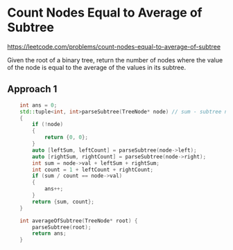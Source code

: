 # Count Nodes Equal to Average of Subtree

https://leetcode.com/problems/count-nodes-equal-to-average-of-subtree

Given the root of a binary tree, return the number of nodes where the value of the node is equal to the average of the values in its subtree.


## Approach 1

``` C++
    int ans = 0;
    std::tuple<int, int>parseSubtree(TreeNode* node) // sum - subtree node count
    {
        if (!node)
        {
            return {0, 0};
        }
        auto [leftSum, leftCount] = parseSubtree(node->left);
        auto [rightSum, rightCount] = parseSubtree(node->right);
        int sum = node->val + leftSum + rightSum;
        int count = 1 + leftCount + rightCount;
        if (sum / count == node->val)
        {
            ans++;
        }
        return {sum, count};
    }

    int averageOfSubtree(TreeNode* root) {
        parseSubtree(root);
        return ans;
    }
```
